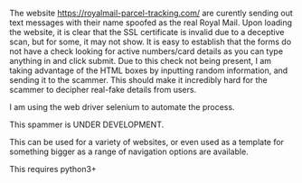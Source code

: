 The website https://royalmail-parcel-tracking.com/ are curently sending out text messages with their name spoofed as the real Royal Mail.
Upon loading the website, it is clear that the SSL certificate is invalid due to a deceptive scan, but for some, it may not show.
It is easy to establish that the forms do not have a check looking for active numbers/card details as you can type anything in and click submit. Due to this check not being present, I am taking advantage of the HTML boxes by inputting random information, and sending it to the scammer. This should make it incredibly hard for the scammer to decipher real-fake details from users.

I am using the web driver selenium to automate the process.

This spammer is UNDER DEVELOPMENT.

This can be used for a variety of websites, or even used as a template for something bigger as a range of navigation options are available.

This requires python3+
